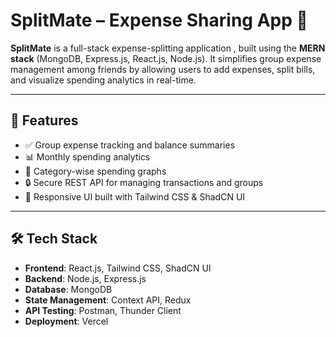 
# SplitMate – Expense Sharing App 💸

**SplitMate** is a full-stack expense-splitting application , built using the **MERN stack** (MongoDB, Express.js, React.js, Node.js). It simplifies group expense management among friends by allowing users to add expenses, split bills, and visualize spending analytics in real-time.

---

## 🚀 Features

- ✅ Group expense tracking and balance summaries
- 📊 Monthly spending analytics
- 🧾 Category-wise spending graphs
- 🔒 Secure REST API for managing transactions and groups
- 📱 Responsive UI built with Tailwind CSS & ShadCN UI

---

## 🛠 Tech Stack

- **Frontend**: React.js, Tailwind CSS, ShadCN UI
- **Backend**: Node.js, Express.js
- **Database**: MongoDB
- **State Management**: Context API, Redux
- **API Testing**: Postman, Thunder Client
- **Deployment**: Vercel
